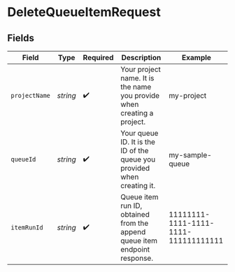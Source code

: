 # DeleteQueueItemRequest


## Fields

| Field                                                                     | Type                                                                      | Required                                                                  | Description                                                               | Example                                                                   |
| ------------------------------------------------------------------------- | ------------------------------------------------------------------------- | ------------------------------------------------------------------------- | ------------------------------------------------------------------------- | ------------------------------------------------------------------------- |
| `projectName`                                                             | *string*                                                                  | :heavy_check_mark:                                                        | Your project name. It is the name you provide when creating a project.    | my-project                                                                |
| `queueId`                                                                 | *string*                                                                  | :heavy_check_mark:                                                        | Your queue ID. It is the ID of the queue you provided when creating it.   | my-sample-queue                                                           |
| `itemRunId`                                                               | *string*                                                                  | :heavy_check_mark:                                                        | Queue item run ID, obtained from the append queue item endpoint response. | 11111111-1111-1111-1111-111111111111                                      |